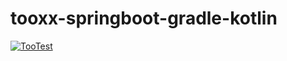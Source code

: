 # tooxx-springboot-gradle-kotlin
[![TooTest](https://github.com/toojannarong/tooxx-springboot-gradle-kotlin/actions/workflows/TooTest.yml/badge.svg?branch=main&event=workflow_run)](https://github.com/toojannarong/tooxx-springboot-gradle-kotlin/actions/workflows/TooTest.yml)
